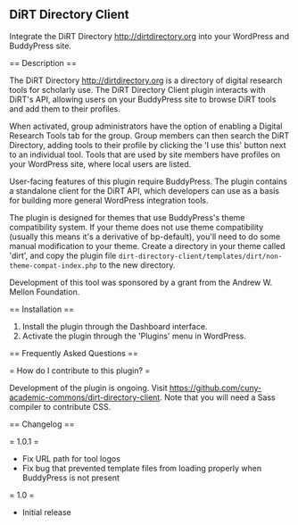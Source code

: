 ## DiRT Directory Client

Integrate the DiRT Directory http://dirtdirectory.org into your WordPress and BuddyPress site.

== Description ==

The DiRT Directory http://dirtdirectory.org is a directory of digital research tools for scholarly use. The DiRT Directory Client plugin interacts with DiRT's API, allowing users on your BuddyPress site to browse DiRT tools and add them to their profiles.

When activated, group administrators have the option of enabling a Digital Research Tools tab for the group. Group members can then search the DiRT Directory, adding tools to their profile by clicking the 'I use this' button next to an individual tool. Tools that are used by site members have profiles on your WordPress site, where local users are listed.

User-facing features of this plugin require BuddyPress. The plugin contains a standalone client for the DiRT API, which developers can use as a basis for building more general WordPress integration tools.

The plugin is designed for themes that use BuddyPress's theme compatibility system. If your theme does not use theme compatibility (usually this means it's a derivative of bp-default), you'll need to do some manual modification to your theme. Create a directory in your theme called 'dirt', and copy the plugin file `dirt-directory-client/templates/dirt/non-theme-compat-index.php` to the new directory.

Development of this tool was sponsored by a grant from the Andrew W. Mellon Foundation.

== Installation ==

1. Install the plugin through the Dashboard interface.
1. Activate the plugin through the 'Plugins' menu in WordPress.

== Frequently Asked Questions ==

= How do I contribute to this plugin? =

Development of the plugin is ongoing. Visit https://github.com/cuny-academic-commons/dirt-directory-client. Note that you will need a Sass compiler to contribute CSS.

== Changelog ==

= 1.0.1 =
* Fix URL path for tool logos
* Fix bug that prevented template files from loading properly when BuddyPress is not present

= 1.0 =
* Initial release
